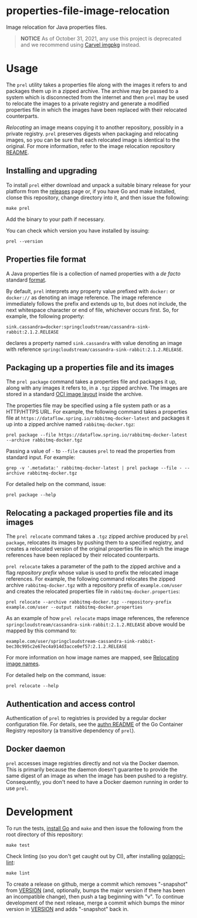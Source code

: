 # properties-file-image-relocation
Image relocation for Java properties files.

> **NOTICE** As of October 31, 2021, any use this project is deprecated and we recommend using [Carvel imgpkg](https://carvel.dev/imgpkg/) instead.

# Usage

The `prel` utility takes a properties file along with the images it refers to and packages them up in a zipped archive.
The archive may be passed to a system which is disconnected from the internet and then `prel` may be used to relocate
the images to a private registry and generate a modified properties file in which the images have been replaced with their
relocated counterparts.

_Relocating_ an image means copying it to another repository, possibly in a private registry. `prel` preserves digests when
packaging and relocating images, so you can be sure that each relocated image is identical to the original.
For more information, refer to the image relocation repository [README](https://github.com/pivotal/image-relocation#what-is-image-relocation).

## Installing and upgrading

To install `prel` either download and unpack a suitable binary release for your platform from the
[releases](https://github.com/vmware-tanzu/properties-file-image-relocation/releases) page or, if you have Go and make installed, clonse this repository,
change directory into it, and then issue the following:
```
make prel
```
Add the binary to your path if necessary.

You can check which version you have installed by issuing:
```
prel --version
```

## Properties file format

A Java properties file is a collection of named properties with a _de facto_ standard [format](https://en.wikipedia.org/wiki/.properties).

By default, `prel` interprets any property value prefixed with `docker:` or `docker://` as denoting an image reference. The image reference
immediately follows the prefix and extends up to, but does not include, the next whitespace character or end of file, whichever occurs first.
So, for example, the following property:
```
sink.cassandra=docker:springcloudstream/cassandra-sink-rabbit:2.1.2.RELEASE
```
declares a property named `sink.cassandra` with value denoting an image with reference `springcloudstream/cassandra-sink-rabbit:2.1.2.RELEASE`.

## Packaging up a properties file and its images

The `prel package` command takes a properties file and packages it up, along with any images it refers to, in a `.tgz` zipped archive.
The images are stored in a standard [OCI image layout](https://github.com/opencontainers/image-spec/blob/master/image-layout.md) inside the archive.

The properties file may be specified using a file system path or as a HTTP/HTTPS URL. For example, the following command takes a
properties file at `https://dataflow.spring.io/rabbitmq-docker-latest` and packages it up into a zipped archive named `rabbitmq-docker.tgz`:
```
prel package --file https://dataflow.spring.io/rabbitmq-docker-latest --archive rabbitmq-docker.tgz
```

Passing a value of `-` to `--file` causes `prel` to read the properties from standard input. For example:
```
grep -v '.metadata:' rabbitmq-docker-latest | prel package --file - --archive rabbitmq-docker.tgz
```

For detailed help on the command, issue:
```
prel package --help
```

## Relocating a packaged properties file and its images

The `prel relocate` command takes a `.tgz` zipped archive produced by `prel package`, relocates its images by pushing them to a
specified registry, and creates a relocated version of the original properties file in which the image references have been replaced by their
relocated counterparts.

`prel relocate` takes a parameter of the path to the zipped archive and a flag _repository prefix_ whose value is used to prefix the
relocated image references. For example, the following command relocates the zipped archive `rabbitmq-docker.tgz` with a repository prefix of
`example.com/user` and creates the relocated properties file in `rabbitmq-docker.properties`:
```
prel relocate --archive rabbitmq-docker.tgz --repository-prefix example.com/user --output rabbitmq-docker.properties
```

As an example of how `prel relocate` maps image references, the reference `springcloudstream/cassandra-sink-rabbit:2.1.2.RELEASE` above
would be mapped by this command to:
```
example.com/user/springcloudstream-cassandra-sink-rabbit-bec30c995c2e67ec4a914d3acce0ef57:2.1.2.RELEASE
```

For more information on how image names are mapped, see [Relocating image names](https://github.com/pivotal/image-relocation#relocating-image-names).

For detailed help on the command, issue:
```
prel relocate --help
```

## Authentication and access control

Authentication of `prel` to registries is provided by a regular docker configuration file. For details, see the
[authn README](https://github.com/google/go-containerregistry/blob/master/pkg/authn/README.md) of the Go Container Registry repository (a transitive
dependency of `prel`).

## Docker daemon

`prel` accesses image registries directly and not via the Docker daemon. This is primarily because the daemon doesn't guarantee to provide the 
same digest of an image as when the image has been pushed to a registry. Consequently, you don't need to have a Docker daemon running in order to use `prel`.

# Development

To run the tests, [install Go](https://golang.org/doc/install) and `make` and then issue the following from the root directory of this repository:
```
make test
```

Check linting (so you don't get caught out by CI), after installing [golangci-lint](https://golangci-lint.run/):
```
make lint
```

To create a release on github, merge a commit which removes "-snapshot" from [VERSION](VERSION) (and, optionally,
bumps the major version if there has been an incompatible change), then push a tag beginning with "v".
To continue development of the next release, merge a commit which bumps the minor version in [VERSION](VERSION) and adds
"-snapshot" back in.
